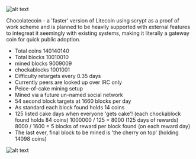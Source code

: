 ![alt text](http://computerstudio.eu/private/ChocolateCoinLogo.png "ChocolateCoin logo")

Chocolatecoin - a 'faster' version of Litecoin using scrypt as a proof of work scheme and is planned to be heavily supported with external features to integreat it seemingly with existing systems, making it literally a gateway coin for quick public adoption.

- Total coins 140140140
- Total blocks 10010010
- mined blocks  9009009
- chockablocks  1001001
- Difficulty retargets every 0.35 days
- Currently peers are looked up over IRC only
- Peice-of-cake mining setup
- Mined via a future un-named social network
- 54 second block targets at 1660 blocks per day
- As standard each block found holds 14 coins
- 125 listed cake days when everyone 'gets cake'! (each chockablock found holds 84 coins) 1000000 / 125 = 8000 (125 days of rewards) 8000 / 1600 = 5 blocks of reward per block found (on each reward day)
- The last ever, final block to be mined is 'the cherry on top' (holding 14098 coins)

![alt text](http://computerstudio.eu/private/yum.jpg "ChocolateCoin Face")
